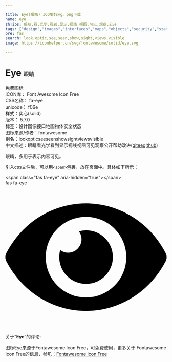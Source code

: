 ```yaml
---

title: Eye(眼睛) ICON转svg、png下载
name: eye
zhTips: 眼睛,看,光学,看到,显示,视线,视图,可见,观察,公开
tags: ["design","images","interfaces","maps","objects","security","status"]
pre: fas
search: look,optic,see,seen,show,sight,views,visible
image: https://iconhelper.cn/svg/fontawesome/solid/eye.svg

---
```


# Eye  <small style="font-size: 60%;font-weight: 100">眼睛</small>


<div class="detail-page">
<p>
<span><span class="badge-success badge">免费图标</span> </span>
<br/>
<span>
ICON库：
<span class="badge-secondary badge">Font Awesome Icon Free</span> 
</span>
<br/>
<span>
CSS名称：
<span class="badge-secondary badge">fa-eye</span> 
</span>
<br/>
<span>
unicode：
<span class="badge-secondary badge">f06e</span> 
<copy-btn content='f06e' btn-title=""></copy-btn>
<copy-btn :content='String.fromCodePoint(parseInt("f06e", 16))' btn-title="复制U"></copy-btn>
</span><br/><span>样式：<span class="badge-light badge">实心(solid)</span></span>
<br/>
<span>
版本：
<span class="badge-secondary badge">5.7.0</span> 
</span><br/><span>标签：<span class="badge-light badge"><router-link to="/tags/design.html">设计</router-link></span><span class="badge-light badge"><router-link to="/tags/images.html">图像</router-link></span><span class="badge-light badge"><router-link to="/tags/interfaces.html">接口</router-link></span><span class="badge-light badge"><router-link to="/tags/maps.html">地图</router-link></span><span class="badge-light badge"><router-link to="/tags/objects.html">物体</router-link></span><span class="badge-light badge"><router-link to="/tags/security.html">安全</router-link></span><span class="badge-light badge"><router-link to="/tags/status.html">状态</router-link></span></span>
<br/>
<span>图标来源/作者：<span class="badge-light badge">fontawesome</span></span> 
<br/>
<span>别名：<span class="badge-light badge">look</span><span class="badge-light badge">optic</span><span class="badge-light badge">see</span><span class="badge-light badge">seen</span><span class="badge-light badge">show</span><span class="badge-light badge">sight</span><span class="badge-light badge">views</span><span class="badge-light badge">visible</span></span><br/><span class="zh-detail">中文描述：<span class="badge-primary badge">眼睛</span><span class="badge-primary badge">看</span><span class="badge-primary badge">光学</span><span class="badge-primary badge">看到</span><span class="badge-primary badge">显示</span><span class="badge-primary badge">视线</span><span class="badge-primary badge">视图</span><span class="badge-primary badge">可见</span><span class="badge-primary badge">观察</span><span class="badge-primary badge">公开</span><span class="help-link"><span>帮助改进</span>(<a href="https://gitee.com/liuwave/icon-helper/edit/master/json/fontawesome/solid/eye.json" target="_blank" rel="noopener noreferrer">gitee</a><a href="https://github.com/liuwave/icon-helper/edit/master/json/fontawesome/solid/eye.json" target="_blank" rel="noopener noreferrer">github</a></span>)</span><br/>
</p>
</div><div class="description description alert alert-light">眼睛，多用于表示内容可见。</div>
<div class="alert alert-dark">
  <i class="fas fa-eye fa-xs"></i>
  <i class="fas fa-eye fa-sm"></i>
  <i class="fas fa-eye fa-lg"></i>
  <i class="fas fa-eye fa-2x"></i>
  <i class="fas fa-eye fa-3x"></i>
  <i class="fas fa-eye fa-5x"></i>
  <i class="fas fa-eye fa-7x"></i>
</div>
<div>
  <p>引入css文件后，可以用<code>&lt;span&gt;</code>包裹，放在页面中。具体如下所示：    
  </p>
  <div class="alert alert-primary" style="font-size: 14px">
    &lt;span class="fas fa-eye" aria-hidden="true"&gt;&lt;/span&gt;
    <copy-btn content='<span class="fas fa-eye" aria-hidden="true"></span>'></copy-btn>
  </div>
  <div class="alert alert-secondary">
    <i class="fas fa-eye"
    style="font-size: 24px"
    aria-hidden="true"></i> fas fa-eye
    <copy-btn content="fas fa-eye" btn-title="复制图标名称"></copy-btn>
  </div>
</div>
<div id="svg" class="svg-wrap">
<svg xmlns="http://www.w3.org/2000/svg" viewBox="0 0 576 512"><path d="M572.52 241.4C518.29 135.59 410.93 64 288 64S57.68 135.64 3.48 241.41a32.35 32.35 0 0 0 0 29.19C57.71 376.41 165.07 448 288 448s230.32-71.64 284.52-177.41a32.35 32.35 0 0 0 0-29.19zM288 400a144 144 0 1 1 144-144 143.93 143.93 0 0 1-144 144zm0-240a95.31 95.31 0 0 0-25.31 3.79 47.85 47.85 0 0 1-66.9 66.9A95.78 95.78 0 1 0 288 160z"/></svg>
</div>
<detail full-name='fa-eye'></detail>
<div class="icon-detail__container">
<p>关于“<b>Eye</b>”的评论:</p>
</div>
<Vssue title="关于“Eye”的评论" />    
<div><p>图标Eye来源于Fontawesome Icon Free，可免费使用，更多关于  Fontawesome Icon Free的信息，参见：<a target="_blank" href="https://iconhelper.cn/fontawesome.html">Fontawesome Icon Free</a>
</p></div>
